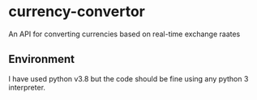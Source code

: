 # currency-convertor
An API for converting currencies based on real-time exchange raates

## Environment
I have used python v3.8 but the code should be fine using any python 3 interpreter.